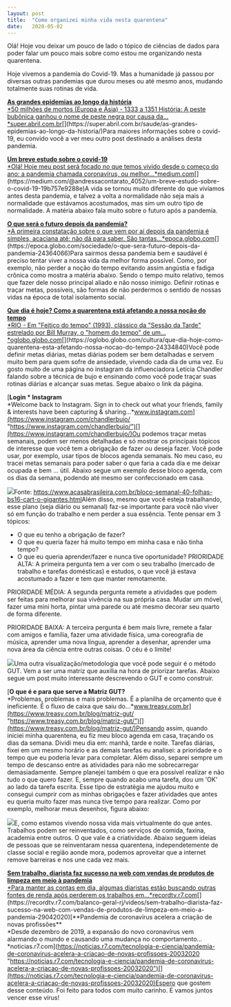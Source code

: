 ```yaml
---
layout:	post
title:	"Como organizei minha vida nesta quarentena"
date:	2020-05-02
---
```


  Olá! Hoje vou deixar um pouco de lado o tópico de ciências de dados para poder falar um pouco mais sobre como estou me organizando nesta quarentena.

Hoje vivemos a pandemia do Covid-19. Mas a humanidade já passou por diversas outras pandemias que durou meses ou até mesmo anos, mudando totalmente suas rotinas de vida.

[**As grandes epidemias ao longo da história**  
*50 milhões de mortos (Europa e Ásia) - 1333 a 1351 História: A peste bubônica ganhou o nome de peste negra por causa da…*super.abril.com.br](https://super.abril.com.br/saude/as-grandes-epidemias-ao-longo-da-historia/ "https://super.abril.com.br/saude/as-grandes-epidemias-ao-longo-da-historia/")[](https://super.abril.com.br/saude/as-grandes-epidemias-ao-longo-da-historia/)Para maiores informações sobre o covid-19, eu convido você a ver meu outro post destinado a análises desta pandemia.

[**Um breve estudo sobre o covid-19**  
*Olá! Hoje meu post será focado no que temos vivido desde o começo do ano: a pandemia chamada coronavírus, ou melhor…*medium.com](https://medium.com/@andressacontarato_4052/um-breve-estudo-sobre-o-covid-19-19b757e9288e "https://medium.com/@andressacontarato_4052/um-breve-estudo-sobre-o-covid-19-19b757e9288e")[](https://medium.com/@andressacontarato_4052/um-breve-estudo-sobre-o-covid-19-19b757e9288e)A vida se tornou muito diferente do que vivíamos antes desta pandemia, e talvez a volta a normalidade não seja mais a normalidade que estávamos acostumados, mas sim um outro tipo de normalidade. A matéria abaixo fala muito sobre o futuro após a pandemia.

[**O que será o futuro depois da pandemia?**  
*A primeira constatação sobre o que vem por aí depois da pandemia é simples, acaciana até: não dá para saber. São tantas…*epoca.globo.com](https://epoca.globo.com/sociedade/o-que-sera-futuro-depois-da-pandemia-24364066 "https://epoca.globo.com/sociedade/o-que-sera-futuro-depois-da-pandemia-24364066")[](https://epoca.globo.com/sociedade/o-que-sera-futuro-depois-da-pandemia-24364066)Para sairmos dessa pandemia bem e saudável é preciso tentar viver a nossa vida da melhor forma possível. Como, por exemplo, não perder a noção do tempo evitando assim angústia e fadiga crônica como mostra a matéria abaixo. Sendo o tempo muito relativo, temos que fazer dele nosso principal aliado e não nosso inimigo. Definir rotinas e traçar metas, possíveis, são formas de não perdermos o sentido de nossas vidas na época de total isolamento social.

[**Que dia é hoje? Como a quarentena está afetando a nossa noção do tempo**  
*RIO - Em "Feitiço do tempo" (1993), clássico da "Sessão da Tarde" estrelado por Bill Murray, o "homem do tempo" de um…*oglobo.globo.com](https://oglobo.globo.com/cultura/que-dia-hoje-como-quarentena-esta-afetando-nossa-nocao-do-tempo-24334840 "https://oglobo.globo.com/cultura/que-dia-hoje-como-quarentena-esta-afetando-nossa-nocao-do-tempo-24334840")[](https://oglobo.globo.com/cultura/que-dia-hoje-como-quarentena-esta-afetando-nossa-nocao-do-tempo-24334840)Você pode definir metas diárias, metas diárias podem ser bem detalhadas e servem muito bem para quem sofre de ansiedade, vivendo cada dia de uma vez. Eu gosto muito de uma página no instagram da influenciadora Letícia Chandler falando sobre a técnica de bujo e ensinando como você pode traçar suas rotinas diárias e alcançar suas metas. Segue abaixo o link da página.

[**Login * Instagram**  
*Welcome back to Instagram. Sign in to check out what your friends, family & interests have been capturing & sharing…*www.instagram.com](https://www.instagram.com/chandlerbujo/ "https://www.instagram.com/chandlerbujo/")[](https://www.instagram.com/chandlerbujo/)Ou podemos traçar metas semanais, podem ser menos detalhadas e só mostrar os principais tópicos de interesse que você tem a obrigação de fazer ou deseja fazer. Você pode usar, por exemplo, usar tipos de blocos agenda semanais. No meu caso, eu tracei metas semanais para poder saber o que faria a cada dia e me deixar ocupada e bem … útil. Abaixo segue um exemplo desse bloco agenda, com os dias da semana, podendo até mesmo ser confeccionado em casa.

![](https://s3.wasabisys.com/psrandom/img/p/medium/1*romVOvV7gRmYExjBMi23Dg.jpeg)Fonte: <https://www.acasabrasileira.com.br/bloco-semanal-40-folhas-bs16-cart-o-gigantes.html>Além disso, mesmo que você esteja trabalhando, esse plano (seja diário ou semanal) faz-se importante para você não viver só em função do trabalho e nem perder a sua essência. Tente pensar em 3 tópicos:

* O que eu tenho a obrigação de fazer?
* O que eu queria fazer há muito tempo em minha casa e não tinha tempo?
* O que eu queria aprender/fazer e nunca tive oportunidade?
PRIORIDADE ALTA: A primeira pergunta tem a ver com o seu trabalho (mercado de trabalho e tarefas domésticas) e estudos, o que você já estava acostumado a fazer e tem que manter remotamente.

PRIORIDADE MÉDIA: A segunda pergunta remete a atividades que podem ser feitas para melhorar sua vivência na sua própria casa. Mudar um móvel, fazer uma mini horta, pintar uma parede ou até mesmo decorar seu quarto de forma diferente.

PRIORIDADE BAIXA: A terceira pergunta é bem mais livre, remete a falar com amigos e família, fazer uma atividade física, uma coreografia de música, aprender uma nova língua, aprender a desenhar, aprender uma nova área da ciência entre outras coisas. O céu é o limite!

![](https://s3.wasabisys.com/psrandom/img/p/medium/1*OtXMIY04bjfWcAr6kn11dQ.gif)Uma outra visualização/metodologia que você pode seguir é o método GUT. Vem a ser uma matriz que auxilia na hora de priorizar tarefas. Abaixo segue um post muito interessante descrevendo o GUT e como construir.

[**O que é e para que serve a Matriz GUT?**  
*Problemas, problemas e mais problemas. É a planilha de orçamento que é ineficiente. É o fluxo de caixa que saiu do…*www.treasy.com.br](https://www.treasy.com.br/blog/matriz-gut/ "https://www.treasy.com.br/blog/matriz-gut/")[](https://www.treasy.com.br/blog/matriz-gut/)Pensando assim, quando iniciei minha quarentena, eu fiz meu bloco agenda em casa, traçando os dias da semana. Dividi meu dia em: manhã, tarde e noite. Tarefas diárias, fixei em um mesmo horário e as demais tarefas eu analisei: a prioridade e o tempo que eu poderia levar para completar. Além disso, separei sempre um tempo de descanso entre as atividades para não me sobrecarregar demasiadamente. Sempre planejei também o que era possível realizar e não tudo o que quero fazer. E, sempre quando acabo uma tarefa, dou um 'OK' ao lado da tarefa escrita. Esse tipo de estratégia me ajudou muito e consegui cumprir com as minhas obrigações e fazer atividades que antes eu queria muito fazer mas nunca tive tempo para realizar. Como por exemplo, melhorar meus desenhos, figura abaixo:

![](https://s3.wasabisys.com/psrandom/img/p/medium/1*QRuDW-w3LSszXY6veddoBA.jpg)E, como estamos vivendo nossa vida mais virtualmente do que antes. Trabalhos podem ser reinventados, como serviços de comida, faxina, academia entre outros. O que vale é a criatividade. Abaixo seguem ideias de pessoas que se reinventaram nessa quarentena, independetemente de classe social e região aonde mora, podemos aproveitar que a internet remove barreiras e nos une cada vez mais.

[**Sem trabalho, diarista faz sucesso na web com vendas de produtos de limpeza em meio à pandemia**  
*Para manter as contas em dia, algumas diaristas estão buscando outras fontes de renda após perderem os trabalhos em…*recordtv.r7.com](https://recordtv.r7.com/balanco-geral-rj/videos/sem-trabalho-diarista-faz-sucesso-na-web-com-vendas-de-produtos-de-limpeza-em-meio-a-pandemia-29042020 "https://recordtv.r7.com/balanco-geral-rj/videos/sem-trabalho-diarista-faz-sucesso-na-web-com-vendas-de-produtos-de-limpeza-em-meio-a-pandemia-29042020")[](https://recordtv.r7.com/balanco-geral-rj/videos/sem-trabalho-diarista-faz-sucesso-na-web-com-vendas-de-produtos-de-limpeza-em-meio-a-pandemia-29042020)[**Pandemia de coronavírus acelera a criação de novas profissões**  
*Desde dezembro de 2019, a expansão do novo coronavírus vem alarmando o mundo e causando uma mudança no comportamento…*noticias.r7.com](https://noticias.r7.com/tecnologia-e-ciencia/pandemia-de-coronavirus-acelera-a-criacao-de-novas-profissoes-20032020 "https://noticias.r7.com/tecnologia-e-ciencia/pandemia-de-coronavirus-acelera-a-criacao-de-novas-profissoes-20032020")[](https://noticias.r7.com/tecnologia-e-ciencia/pandemia-de-coronavirus-acelera-a-criacao-de-novas-profissoes-20032020)Espero que gostem desse conteúdo. Foi feito para todos com muito carinho. E vamos juntos vencer esse vírus!

  
